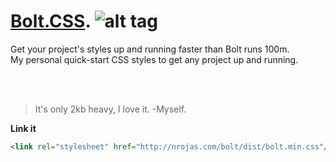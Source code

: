 # [Bolt.CSS](http://nrojas.com/bolt). ![alt tag](http://nrojas.com/bolt/logo20.png)

Get your project's styles up and running faster than Bolt runs 100m. <br />
My personal quick-start CSS styles to get any project up and running.

<br />
<br />

> It's only 2kb heavy, I love it.
> -Myself.

**Link it**

```html
<link rel="stylesheet" href="http://nrojas.com/bolt/dist/bolt.min.css"/>
